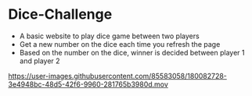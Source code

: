 # Dice-Challenge
- A basic website to play dice game between two players
- Get a new number on the dice each time you refresh the page
- Based on the number on the dice, winner is decided between player 1 and player 2




https://user-images.githubusercontent.com/85583058/180082728-3e4948bc-48d5-42f6-9960-281765b3980d.mov

